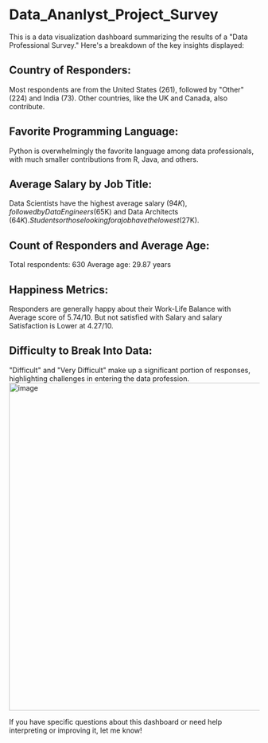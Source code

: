 # Data_Ananlyst_Project_Survey
This is a data visualization dashboard summarizing the results of a "Data Professional Survey." Here's a breakdown of the key insights displayed:
## Country of Responders:
  Most respondents are from the United States (261), followed by "Other" (224) and India (73). Other countries, like the UK and Canada, also contribute.
## Favorite Programming Language:
  Python is overwhelmingly the favorite language among data professionals, with much smaller contributions from R, Java, and others.
## Average Salary by Job Title:
  Data Scientists have the highest average salary ($94K), followed by Data Engineers ($65K) and Data Architects ($64K). Students or those looking for a job have the lowest ($27K).
## Count of Responders and Average Age:
  Total respondents: 630
  Average age: 29.87 years
## Happiness Metrics:
  Responders are generally happy about their Work-Life Balance with Average score of 5.74/10.
  But not satisfied with Salary  and salary Satisfaction is Lower at 4.27/10.
## Difficulty to Break Into Data:
  "Difficult" and "Very Difficult" make up a significant portion of responses, highlighting challenges in entering the data profession.
        <img width="658" alt="image" src="https://github.com/user-attachments/assets/b7e797ce-5162-48bc-9871-d56fa30b2837">
  
  If you have specific questions about this dashboard or need help interpreting or improving it, let me know!
